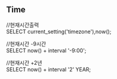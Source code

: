 Time
---

//현재시간출력     
SELECT current_setting('timezone'),now();

//현재시간 -9시간      
SELECT now() + interval '-9:00';

//현재시간 +2년      
SELECT now() + interval '2' YEAR;
